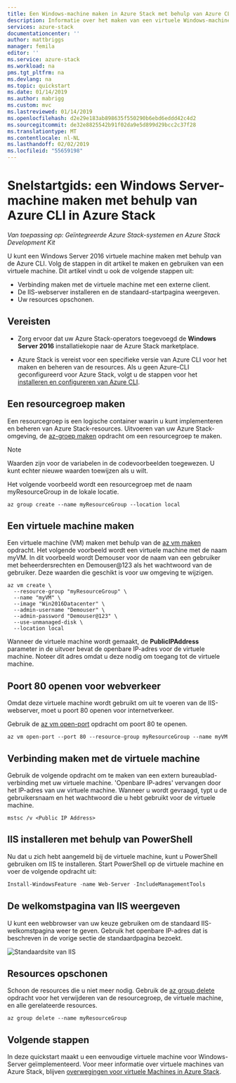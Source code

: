 ```yaml
---
title: Een Windows-machine maken in Azure Stack met behulp van Azure CLI | Microsoft Docs
description: Informatie over het maken van een virtuele Windows-machine in Azure Stack met behulp van Azure CLI
services: azure-stack
documentationcenter: ''
author: mattbriggs
manager: femila
editor: ''
ms.service: azure-stack
ms.workload: na
pms.tgt_pltfrm: na
ms.devlang: na
ms.topic: quickstart
ms.date: 01/14/2019
ms.author: mabrigg
ms.custom: mvc
ms.lastreviewed: 01/14/2019
ms.openlocfilehash: d2e29e183ab898635f550290b6ebd6eddd42c4d2
ms.sourcegitcommit: de32e8825542b91f02da9e5d899d29bcc2c37f28
ms.translationtype: MT
ms.contentlocale: nl-NL
ms.lasthandoff: 02/02/2019
ms.locfileid: "55659198"
---
```

# <a name="quickstart-create-a-windows-server-virtual-machine-by-using-azure-cli-in-azure-stack"></a>Snelstartgids: een Windows Server-machine maken met behulp van Azure CLI in Azure Stack

‎*Van toepassing op: Geïntegreerde Azure Stack-systemen en Azure Stack Development Kit*

U kunt een Windows Server 2016 virtuele machine maken met behulp van de Azure CLI. Volg de stappen in dit artikel te maken en gebruiken van een virtuele machine. Dit artikel vindt u ook de volgende stappen uit:

* Verbinding maken met de virtuele machine met een externe client.
* De IIS-webserver installeren en de standaard-startpagina weergeven.
* Uw resources opschonen.

## <a name="prerequisites"></a>Vereisten

* Zorg ervoor dat uw Azure Stack-operators toegevoegd de **Windows Server 2016** installatiekopie naar de Azure Stack marketplace.

* Azure Stack is vereist voor een specifieke versie van Azure CLI voor het maken en beheren van de resources. Als u geen Azure-CLI geconfigureerd voor Azure Stack, volgt u de stappen voor het [installeren en configureren van Azure CLI](azure-stack-version-profiles-azurecli2.md).

## <a name="create-a-resource-group"></a>Een resourcegroep maken

Een resourcegroep is een logische container waarin u kunt implementeren en beheren van Azure Stack-resources. Uitvoeren van uw Azure Stack-omgeving, de [az-groep maken](/cli/azure/group#az-group-create) opdracht om een resourcegroep te maken.

>[!NOTE]
 Waarden zijn voor de variabelen in de codevoorbeelden toegewezen. U kunt echter nieuwe waarden toewijzen als u wilt.

Het volgende voorbeeld wordt een resourcegroep met de naam myResourceGroup in de lokale locatie.

```cli
az group create --name myResourceGroup --location local
```

## <a name="create-a-virtual-machine"></a>Een virtuele machine maken

Een virtuele machine (VM) maken met behulp van de [az vm maken](/cli/azure/vm#az-vm-create) opdracht. Het volgende voorbeeld wordt een virtuele machine met de naam myVM. In dit voorbeeld wordt Demouser voor de naam van een gebruiker met beheerdersrechten en Demouser@123 als het wachtwoord van de gebruiker. Deze waarden die geschikt is voor uw omgeving te wijzigen.

```cli
az vm create \
  --resource-group "myResourceGroup" \
  --name "myVM" \
  --image "Win2016Datacenter" \
  --admin-username "Demouser" \
  --admin-password "Demouser@123" \
  --use-unmanaged-disk \
  --location local
```

Wanneer de virtuele machine wordt gemaakt, de **PublicIPAddress** parameter in de uitvoer bevat de openbare IP-adres voor de virtuele machine. Noteer dit adres omdat u deze nodig om toegang tot de virtuele machine.

## <a name="open-port-80-for-web-traffic"></a>Poort 80 openen voor webverkeer

Omdat deze virtuele machine wordt gebruikt om uit te voeren van de IIS-webserver, moet u poort 80 openen voor internetverkeer.

Gebruik de [az vm open-port](/cli/azure/vm) opdracht om poort 80 te openen.

```cli
az vm open-port --port 80 --resource-group myResourceGroup --name myVM
```

## <a name="connect-to-the-virtual-machine"></a>Verbinding maken met de virtuele machine

Gebruik de volgende opdracht om te maken van een extern bureaublad-verbinding met uw virtuele machine. 'Openbare IP-adres' vervangen door het IP-adres van uw virtuele machine. Wanneer u wordt gevraagd, typt u de gebruikersnaam en het wachtwoord die u hebt gebruikt voor de virtuele machine.

```
mstsc /v <Public IP Address>
```

## <a name="install-iis-using-powershell"></a>IIS installeren met behulp van PowerShell

Nu dat u zich hebt aangemeld bij de virtuele machine, kunt u PowerShell gebruiken om IIS te installeren. Start PowerShell op de virtuele machine en voer de volgende opdracht uit:

```powershell
Install-WindowsFeature -name Web-Server -IncludeManagementTools
```

## <a name="view-the-iis-welcome-page"></a>De welkomstpagina van IIS weergeven

U kunt een webbrowser van uw keuze gebruiken om de standaard IIS-welkomstpagina weer te geven. Gebruik het openbare IP-adres dat is beschreven in de vorige sectie de standaardpagina bezoekt.

![Standaardsite van IIS](./media/azure-stack-quick-create-vm-windows-cli/default-iis-website.png)

## <a name="clean-up-resources"></a>Resources opschonen

Schoon de resources die u niet meer nodig. Gebruik de [az group delete](/cli/azure/group#az-group-delete) opdracht voor het verwijderen van de resourcegroep, de virtuele machine, en alle gerelateerde resources.

```cli
az group delete --name myResourceGroup
```

## <a name="next-steps"></a>Volgende stappen

In deze quickstart maakt u een eenvoudige virtuele machine voor Windows-Server geïmplementeerd. Voor meer informatie over virtuele machines van Azure Stack, blijven [overwegingen voor virtuele Machines in Azure Stack](azure-stack-vm-considerations.md).
